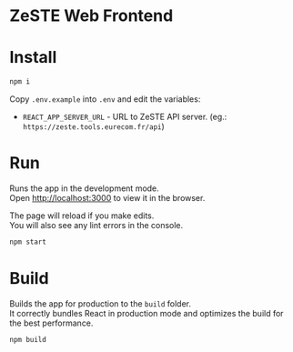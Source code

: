 # ZeSTE Web Frontend

# Install

```sh
npm i
```

Copy `.env.example` into `.env` and edit the variables:

* `REACT_APP_SERVER_URL` - URL to ZeSTE API server. (eg.: `https://zeste.tools.eurecom.fr/api`)

# Run

Runs the app in the development mode.\
Open [http://localhost:3000](http://localhost:3000) to view it in the browser.

The page will reload if you make edits.\
You will also see any lint errors in the console.

```sh
npm start
```

# Build

Builds the app for production to the `build` folder.\
It correctly bundles React in production mode and optimizes the build for the best performance.

```sh
npm build
```
